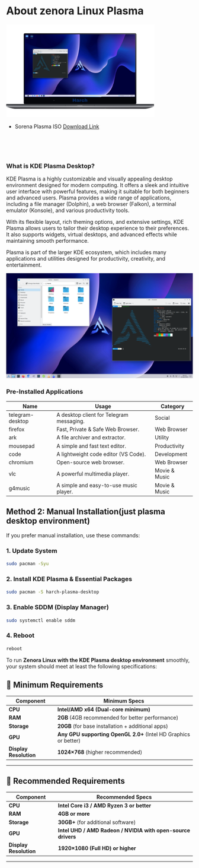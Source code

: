 
<!-- About Section -->
 # About zenora Linux Plasma
 

 <img  width="400" src="/assets/harch-linux.png"  />
  
* Sorena Plasma ISO [Download Link](https://github.com/zenoralinux/zenora-plasma/tags)

<br/>
<br/>
<br/>


### What is KDE Plasma Desktop?  

KDE Plasma is a highly customizable and visually appealing desktop environment designed for modern computing. It offers a sleek and intuitive user interface with powerful features, making it suitable for both beginners and advanced users. Plasma provides a wide range of applications, including a file manager (Dolphin), a web browser (Falkon), a terminal emulator (Konsole), and various productivity tools.  

With its flexible layout, rich theming options, and extensive settings, KDE Plasma allows users to tailor their desktop experience to their preferences. It also supports widgets, virtual desktops, and advanced effects while maintaining smooth performance.  

Plasma is part of the larger KDE ecosystem, which includes many applications and utilities designed for productivity, creativity, and entertainment.


![screenshot](./assets/screenshot.png)


### Pre-Installed Applications

| Name                      | Usage                                             | Category        |
|---------------------------|---------------------------------------------------|----------------|
| telegram-desktop         | A desktop client for Telegram messaging.         | Social        |
| firefox                 | Fast, Private & Safe Web Browser.                 | Web Browser   |
| ark                     | A file archiver and extractor.                    | Utility       |
| mousepad                | A simple and fast text editor.                    | Productivity  |
| code                    | A lightweight code editor (VS Code).              | Development   |
| chromium                | Open-source web browser.                          | Web Browser   |
| vlc                     | A powerful multimedia player.                     | Movie & Music |
| g4music                 | A simple and easy-to-use music player.            | Movie & Music |




## **Method 2: Manual Installation(just plasma desktop environment)**  
If you prefer manual installation, use these commands:  

### **1. Update System**  
```bash
sudo pacman -Syu
```  
### **2. Install KDE Plasma & Essential Packages**  
```bash
sudo pacman -S harch-plasma-desktop
```  
### **3. Enable SDDM (Display Manager)**  
```bash
sudo systemctl enable sddm
```  
### **4. Reboot**  
```bash
reboot
```  



To run **Zenora Linux with the KDE Plasma desktop environment** smoothly, your system should meet at least the following specifications:  

## **🔹 Minimum Requirements**  
| **Component**       | **Minimum Specs** |  
|-------------------|------------------|  
| **CPU** | **Intel/AMD x64 (Dual-core minimum)** |  
| **RAM** | **2GB** (4GB recommended for better performance) |  
| **Storage** | **20GB** (for base installation + additional apps) |  
| **GPU** | **Any GPU supporting OpenGL 2.0+** (Intel HD Graphics or better) |  
| **Display Resolution** | **1024×768** (higher recommended) |  

---

## **🔹 Recommended Requirements**  
| **Component**       | **Recommended Specs** |  
|-------------------|----------------------|  
| **CPU** | **Intel Core i3 / AMD Ryzen 3 or better** |  
| **RAM** | **4GB or more** |  
| **Storage** | **30GB+** (for additional software) |  
| **GPU** | **Intel UHD / AMD Radeon / NVIDIA with open-source drivers** |  
| **Display Resolution** | **1920×1080 (Full HD) or higher** |  

---
